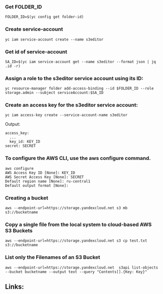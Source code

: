 ### Get FOLDER_ID
```
FOLDER_ID=$(yc config get folder-id)
```
### Create service-account
```
yc iam service-account create --name s3editor
```

### Get id of service-account
```
SA_ID=$(yc iam service-account get --name s3editor --format json | jq .id -r)
```

### Assign a role to the s3editor service account using its ID:
```
yc resource-manager folder add-access-binding --id $FOLDER_ID --role storage.admin --subject serviceAccount:$SA_ID
```

### Create an access key for the s3editor service account:
```
yc iam access-key create --service-account-name s3editor
```
Output:
```
access_key:
  ...
  key_id: KEY_ID
secret: SECRET
```

### To configure the AWS CLI, use the aws configure command. 
```
aws configure
AWS Access Key ID [None]: KEY_ID
AWS Secret Access Key [None]: SECRET
Default region name [None]: ru-central1
Default output format [None]:
```

### Creating a bucket
```
aws --endpoint-url=https://storage.yandexcloud.net s3 mb s3://bucketname
```

### Copy a single file from the local system to cloud-based AWS S3 Buckets
```
aws --endpoint-url=https://storage.yandexcloud.net s3 cp test.txt s3://bucketname
```

### List only the Filenames of an S3 Bucket
```
aws --endpoint-url=https://storage.yandexcloud.net  s3api list-objects --bucket bucketname --output text --query "Contents[].{Key: Key}"
```

Links:
 - 